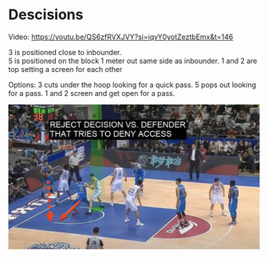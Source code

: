 # Descisions

Video: https://youtu.be/QS6zfRVXJVY?si=iqvY0yotZeztbEmx&t=146

3 is positioned close to inbounder.  
5 is positioned on the block 1 meter out same side as inbounder.
1 and 2 are top setting a screen for each other

Options:
3 cuts under the hoop looking for a quick pass.
5 pops out looking for a pass.
1 and 2 screen and get open for a pass.

![Alt text](./descisions.png)
